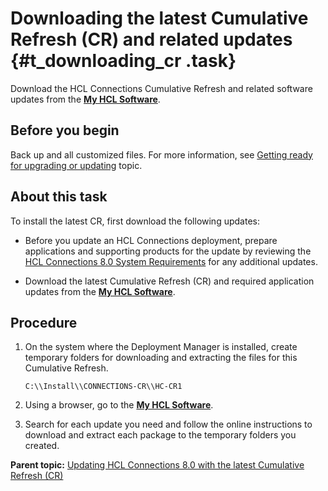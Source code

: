 # Downloading the latest Cumulative Refresh \(CR\) and related updates {#t_downloading_cr .task}

Download the HCL Connections Cumulative Refresh and related software updates from the **[My HCL Software](https://my.hcltechsw.com/)**.

## Before you begin

Back up and all customized files. For more information, see [Getting ready for upgrading or updating](t_prepare_migrate_upgrade.md) topic.

## About this task

To install the latest CR, first download the following updates:

-   Before you update an HCL Connections deployment, prepare applications and supporting products for the update by reviewing the [HCL Connections 8.0 System Requirements](https://support.hcltechsw.com/csm?id=kb_article&sysparm_article=KB0073654) for any additional updates. 

-   Download the latest Cumulative Refresh (CR) and required application updates from the **[My HCL Software](https://my.hcltechsw.com/)**. 
## Procedure

1.  On the system where the Deployment Manager is installed, create temporary folders for downloading and extracting the files for this Cumulative Refresh.

    `C:\\Install\\CONNECTIONS-CR\\HC-CR1`

2.  Using a browser, go to the **[My HCL Software](https://my.hcltechsw.com/)**.

3.  Search for each update you need and follow the online instructions to download and extract each package to the temporary folders you created.

**Parent topic:** [Updating HCL Connections 8.0 with the latest Cumulative Refresh (CR)](../migrate/c_installing_fix-packs.md)
